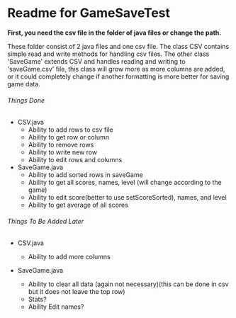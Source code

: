 # Readme for GameSaveTest

**First, you need the csv file in the folder of java files or change the path.**

These folder consist of 2 java files and one csv file. The class CSV contains simple read and write methods for handling csv files. The other class 'SaveGame' extends CSV and handles reading and writing to 'saveGame.csv' file, this class will grow more as more columns are added, or it could completely change if another formatting is more better for saving game data.

###### Things Done
- CSV.java
  - Ability to add rows to csv file
  - Ability to get row or column
  - Ability to remove rows
  - Ability to write new row
  - Ability to edit rows and columns
- SaveGame.java
  - Ability to add sorted rows in saveGame
  - Ability to get all scores, names, level (will change according to the game)
  - Ability to edit score(better to use setScoreSorted), names, and level
  - Ability to get average of all scores



###### Things To Be Added Later
- CSV.java
  - Ability to add more columns

- SaveGame.java
  - Ability to clear all data (again not necessary)(this can be done in csv but it does not leave the top row)
  - Stats?
  - Ability Edit names?

